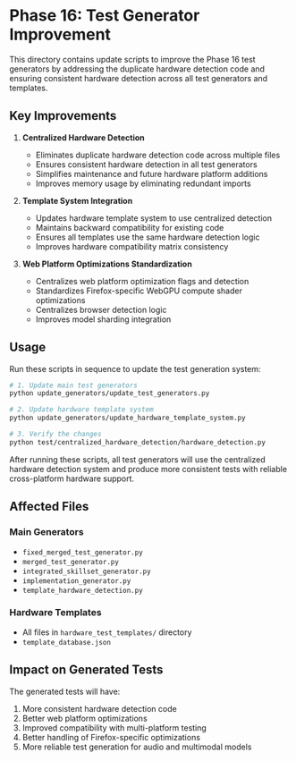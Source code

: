 # Phase 16: Test Generator Improvement

This directory contains update scripts to improve the Phase 16 test generators by addressing the duplicate hardware detection code and ensuring consistent hardware detection across all test generators and templates.

## Key Improvements

1. **Centralized Hardware Detection**
   - Eliminates duplicate hardware detection code across multiple files
   - Ensures consistent hardware detection in all test generators
   - Simplifies maintenance and future hardware platform additions
   - Improves memory usage by eliminating redundant imports

2. **Template System Integration**
   - Updates hardware template system to use centralized detection
   - Maintains backward compatibility for existing code
   - Ensures all templates use the same hardware detection logic
   - Improves hardware compatibility matrix consistency

3. **Web Platform Optimizations Standardization**
   - Centralizes web platform optimization flags and detection
   - Standardizes Firefox-specific WebGPU compute shader optimizations
   - Centralizes browser detection logic
   - Improves model sharding integration

## Usage

Run these scripts in sequence to update the test generation system:

```bash
# 1. Update main test generators
python update_generators/update_test_generators.py

# 2. Update hardware template system
python update_generators/update_hardware_template_system.py

# 3. Verify the changes
python test/centralized_hardware_detection/hardware_detection.py
```

After running these scripts, all test generators will use the centralized hardware detection system and produce more consistent tests with reliable cross-platform hardware support.

## Affected Files

### Main Generators
- `fixed_merged_test_generator.py`
- `merged_test_generator.py`
- `integrated_skillset_generator.py`
- `implementation_generator.py`
- `template_hardware_detection.py`

### Hardware Templates
- All files in `hardware_test_templates/` directory
- `template_database.json`

## Impact on Generated Tests

The generated tests will have:

1. More consistent hardware detection code
2. Better web platform optimizations
3. Improved compatibility with multi-platform testing
4. Better handling of Firefox-specific optimizations
5. More reliable test generation for audio and multimodal models